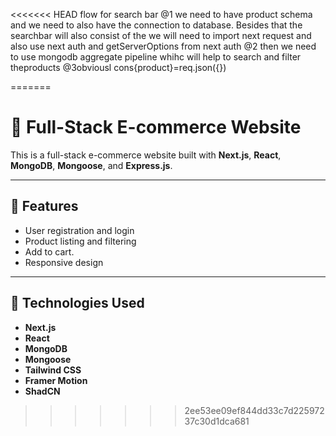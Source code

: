 <<<<<<< HEAD
flow for search bar 
@1 we need to have product schema and we need to also have the connection to database. Besides that the searchbar will also consist of the we will need to import next request and also use next auth and getServerOptions from next auth 
@2 then we need to use mongodb aggregate pipeline whihc will help to search and filter theproducts 
@3obviousl cons{product}=req.json({})

=======
# 🛒 Full-Stack E-commerce Website

This is a full-stack e-commerce website built with **Next.js**, **React**, **MongoDB**, **Mongoose**, and **Express.js**.

---

## 🚀 Features

- User registration and login
- Product listing and filtering
- Add to cart.
- Responsive design

---

## 🧰 Technologies Used

- **Next.js**
- **React**
- **MongoDB**
- **Mongoose**
- **Tailwind CSS**
- **Framer Motion**
- **ShadCN**
  
>>>>>>> 2ee53ee09ef844dd33c7d22597237c30d1dca681
